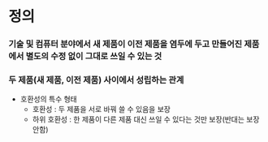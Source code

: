 # 정의
### 기술 및 컴퓨터 분야에서 새 제품이 이전 제품을 염두에 두고 만들어진 제품에서 별도의 수정 없이 그대로 쓰일 수 있는 것
### 두 제품(새 제품, 이전 제품) 사이에서 성립하는 관계
- 호환성의 특수 형태
	- 호환성 : 두 제품을 서로 바꿔 쓸 수 있음을 보장
	- 하위 호환성 : 한 제품이 다른 제품 대신 쓰일 수 있다는 것만 보장(반대는 보장 안함)